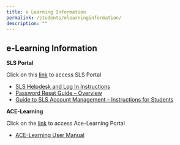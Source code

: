 ```yaml
---
title: e Learning Information
permalink: /students/elearninginformation/
description: ""
---
```


## e-Learning Information


<b>SLS Portal</b>

Click on this [link](https://vle.learning.moe.edu.sg/login) to access SLS Portal

*   [SLS Helpdesk and Log In Instructions](https://tanglinsec.moe.edu.sg/wp-content/uploads/2019/02/SLS-Log-in-Instructions-and-FAQ-Sch-Website_updated-1-1.pdf)
*   [Password Reset Guide – Overview](https://tanglinsec.moe.edu.sg/wp-content/uploads/2020/02/Password-Reset-Guide-Overview.pdf)
*   [Guide to SLS Account Management – Instructions for Students](https://tanglinsec.moe.edu.sg/wp-content/uploads/2020/01/SLS-Account-Management-Guide-for-Password-Reset.pdf)

<b>ACE-Learning</b>

Click on the [link](https://www.ace-learning.com/login) to access Ace-Learning Portal

*   [ACE-Learning User Manual](http://www.pdfonlinereader.com/WebPdf2/editor.html)